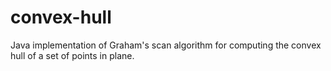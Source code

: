 # convex-hull
Java implementation of Graham's scan algorithm for computing the convex hull of a set of points in plane.
